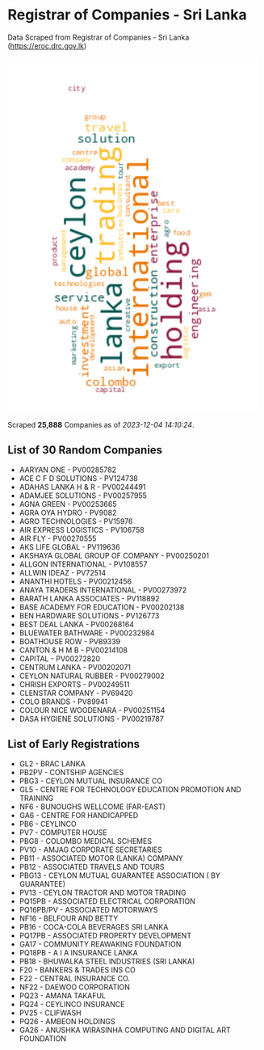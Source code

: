 # Registrar of Companies - Sri Lanka

Data Scraped from Registrar of Companies - Sri Lanka (https://eroc.drc.gov.lk)

![word-cloud](data/word_cloud.png)

Scraped **25,888** Companies as of *2023-12-04 14:10:24*.

## List of 30 Random Companies

* AARYAN ONE - PV00285782
* ACE C F D SOLUTIONS - PV124738
* ADAHAS LANKA  H & R - PV00244491
* ADAMJEE SOLUTIONS - PV00257955
* AGNA GREEN - PV00253665
* AGRA OYA HYDRO - PV9082
* AGRO TECHNOLOGIES - PV15976
* AIR EXPRESS LOGISTICS - PV106758
* AIR FLY - PV00270555
* AKS LIFE GLOBAL - PV119636
* AKSHAYA GLOBAL GROUP OF COMPANY - PV00250201
* ALLGON INTERNATIONAL - PV108557
* ALLWIN IDEAZ - PV72514
* ANANTHI HOTELS - PV00212456
* ANAYA TRADERS INTERNATIONAL - PV00273972
* BARATH LANKA ASSOCIATES - PV118892
* BASE ACADEMY FOR EDUCATION  - PV00202138
* BEN HARDWARE SOLUTIONS - PV126773
* BEST DEAL LANKA - PV00268164
* BLUEWATER BATHWARE - PV00232984
* BOATHOUSE ROW - PV89339
* CANTON & H M B - PV00214108
* CAPITAL - PV00272820
* CENTRUM LANKA - PV00202071
* CEYLON NATURAL RUBBER - PV00279002
* CHRISH EXPORTS - PV00249511
* CLENSTAR COMPANY - PV69420
* COLO BRANDS - PV89941
* COLOUR NICE WOODENARA - PV00251154
* DASA HYGIENE SOLUTIONS - PV00219787

## List of Early Registrations

* GL2 - BRAC LANKA 
* PB2PV - CONTSHIP AGENCIES 
* PBG3 - CEYLON MUTUAL INSURANCE CO 
* GL5 - CENTRE FOR TECHNOLOGY EDUCATION PROMOTION AND TRAINING 
* NF6 - BUNOUGHS WELLCOME (FAR-EAST) 
* GA6 - CENTRE FOR HANDICAPPED 
* PB6 - CEYLINCO 
* PV7 - COMPUTER HOUSE 
* PBG8 - COLOMBO MEDICAL SCHEMES 
* PV10 - AMJAG CORPORATE SECRETARIES 
* PB11 - ASSOCIATED MOTOR (LANKA) COMPANY 
* PB12 - ASSOCIATED TRAVELS AND TOURS 
* PBG13 - CEYLON MUTUAL GUARANTEE ASSOCIATION ( BY GUARANTEE) 
* PV13 - CEYLON TRACTOR AND MOTOR TRADING 
* PQ15PB - ASSOCIATED ELECTRICAL CORPORATION 
* PQ16PB/PV - ASSOCIATED MOTORWAYS 
* NF16 - BELFOUR AND BETTY 
* PB16 - COCA-COLA BEVERAGES SRI LANKA 
* PQ17PB - ASSOCIATED PROPERTY DEVELOPMENT 
* GA17 - COMMUNITY REAWAKING FOUNDATION 
* PQ18PB - A I A INSURANCE LANKA 
* PB18 - BHUWALKA STEEL INDUSTRIES (SRI LANKA) 
* F20 - BANKERS & TRADES INS CO 
* F22 - CENTRAL INSURANCE CO. 
* NF22 - DAEWOO CORPORATION 
* PQ23 - AMANA TAKAFUL 
* PQ24 - CEYLINCO INSURANCE 
* PV25 - CLIFWASH 
* PQ26 - AMBEON HOLDINGS 
* GA26 - ANUSHKA WIRASINHA COMPUTING AND DIGITAL ART FOUNDATION 